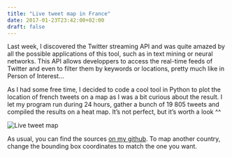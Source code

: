 ```yaml
---
title: "Live tweet map in France"
date: 2017-01-23T23:42:00+02:00
draft: false
---
```


Last week, I discovered the Twitter streaming API and was quite amazed by all the possible applications of this tool, such as in text mining or neural networks. 
This API allows developpers to access the real-time feeds of Twitter and even to filter them by keywords or locations, pretty much like in Person of Interest...

<!--more-->

As I had some free time, I decided to code a cool tool in Python to plot the location of french tweets on a map as I was a bit curious about the result.
I let my program run during 24 hours, gather a bunch of 19 805 tweets and compiled the results on a heat map. It’s not perfect, but it’s worth a look ^^

![Live tweet map](/img/twigeo/twigeo.jpg)

As usual, you can find the sources [on my github](https://github.com/obynio/twigeo). To map another country, change the bounding box coordinates to match the one you want.
